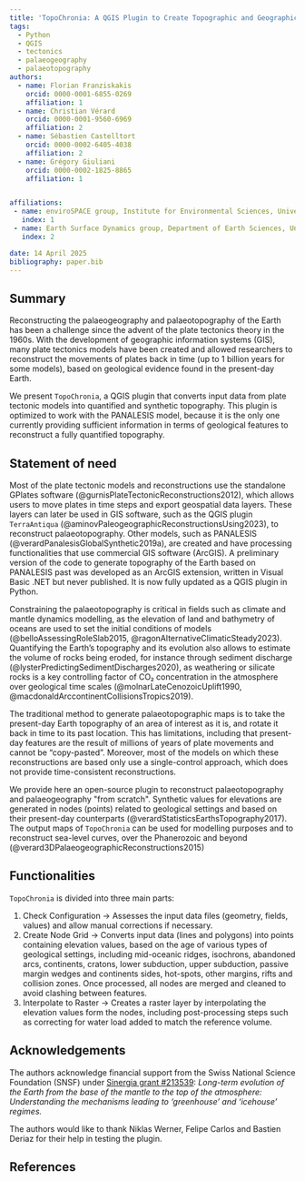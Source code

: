 ```yaml
---
title: 'TopoChronia: A QGIS Plugin to Create Topographic and Geographic Maps of the Earth Geological Past from the PANALESIS Plate Tectonic Model'
tags:
  - Python
  - QGIS
  - tectonics
  - palaeogeography
  - palaeotopography
authors:
  - name: Florian Franziskakis
    orcid: 0000-0001-6855-0269
    affiliation: 1
  - name: Christian Vérard
    orcid: 0000-0001-9560-6969
    affiliation: 2
  - name: Sébastien Castelltort
    orcid: 0000-0002-6405-4038
    affiliation: 2
  - name: Grégory Giuliani
    orcid: 0000-0002-1825-8865
    affiliation: 1


affiliations:
 - name: enviroSPACE group, Institute for Environmental Sciences, University of Geneva
   index: 1
 - name: Earth Surface Dynamics group, Department of Earth Sciences, University of Geneva
   index: 2

date: 14 April 2025
bibliography: paper.bib
---
```


## Summary

Reconstructing the palaeogeography and palaeotopography of the Earth has been a challenge since the advent of the plate 
tectonics theory in the 1960s. With the development of geographic information systems (GIS), many plate tectonics models have 
been created and allowed researchers to reconstruct the movements of plates back in time (up to 1 billion years for 
some models), based on geological evidence found in the present-day Earth.

We present `TopoChronia`, a QGIS plugin that converts input data from plate tectonic models into quantified and synthetic 
topography. This plugin is optimized to work with the PANALESIS model, because it is the only one currently providing 
sufficient information in terms of geological features to reconstruct a fully quantified topography.

## Statement of need

Most of the plate tectonic models and reconstructions use the standalone GPlates software (@gurnisPlateTectonicReconstructions2012),
which allows users to move plates in time steps and export geospatial data layers. These layers can later be used in 
GIS software, such as the QGIS plugin `TerraAntiqua` (@aminovPaleogeographicReconstructionsUsing2023), to reconstruct 
palaeotopography. Other models, such as PANALESIS (@verardPanalesisGlobalSynthetic2019a), are created and have processing functionalities that use commercial 
GIS software (ArcGIS). A preliminary version of the code to generate topography of the Earth based on PANALESIS past was developed 
as an ArcGIS extension, written in Visual Basic .NET but never published. It is now fully updated as a QGIS plugin in 
Python.

Constraining the palaeotopography is critical in fields such as climate and mantle dynamics modelling, as the elevation 
of land and bathymetry of oceans are used to set the initial conditions of models (@belloAssessingRoleSlab2015,
@ragonAlternativeClimaticSteady2023). 
Quantifying the Earth’s topography and its evolution also allows to estimate the volume of rocks being eroded, for instance 
through sediment discharge (@lysterPredictingSedimentDischarges2020), as weathering or silicate rocks is a key controlling 
factor of CO₂ concentration in the atmosphere over geological time scales (@molnarLateCenozoicUplift1990,
@macdonaldArccontinentCollisionsTropics2019).

The traditional method to generate palaeotopographic maps is to take the present-day Earth topography of an area of 
interest as it is, and rotate it back in time to its past location. This has limitations, including that present-day 
features are the result of millions of years of plate movements and cannot be “copy-pasted”. Moreover, most of the models 
on which these reconstructions are based only use a single-control approach, which does not provide time-consistent 
reconstructions.

We provide here an open-source plugin to reconstruct palaeotopography and palaeogeography "from scratch". 
Synthetic values for elevations are generated in nodes (points) related to geological settings and based on their 
present-day counterparts (@verardStatisticsEarthsTopography2017). The output maps of `TopoChronia` can be used for 
modelling purposes and to reconstruct sea-level curves, over the Phanerozoic and beyond (@verard3DPalaeogeographicReconstructions2015)

## Functionalities

`TopoChronia` is divided into three main parts:

1.	Check Configuration → Assesses the input data files (geometry, fields, values) and allow manual corrections if 
necessary.
2.	Create Node Grid → Converts input data (lines and polygons) into points containing elevation values, based on the 
age of various types of geological settings, including mid-oceanic ridges, 
isochrons, abandoned arcs, continents, cratons, lower subduction, upper subduction, passive margin wedges and continents 
sides, hot-spots, other margins, rifts and collision zones. Once processed, all nodes are merged and cleaned to avoid
clashing between features.
3.	Interpolate to Raster → Creates a raster layer by interpolating the elevation values form the nodes, including 
post-processing steps such as correcting for water load added to match the reference volume.


## Acknowledgements

The authors acknowledge financial support from the Swiss National Science Foundation (SNSF) under 
[Sinergia grant #213539](https://data.snf.ch/grants/grant/213539): _Long-term evolution of the Earth from the base of the mantle to the top of the atmosphere: 
Understanding the mechanisms leading to ‘greenhouse’ and ‘icehouse’ regimes._

The authors would like to thank Niklas Werner, Felipe Carlos and Bastien Deriaz for their help in testing the plugin.

## References